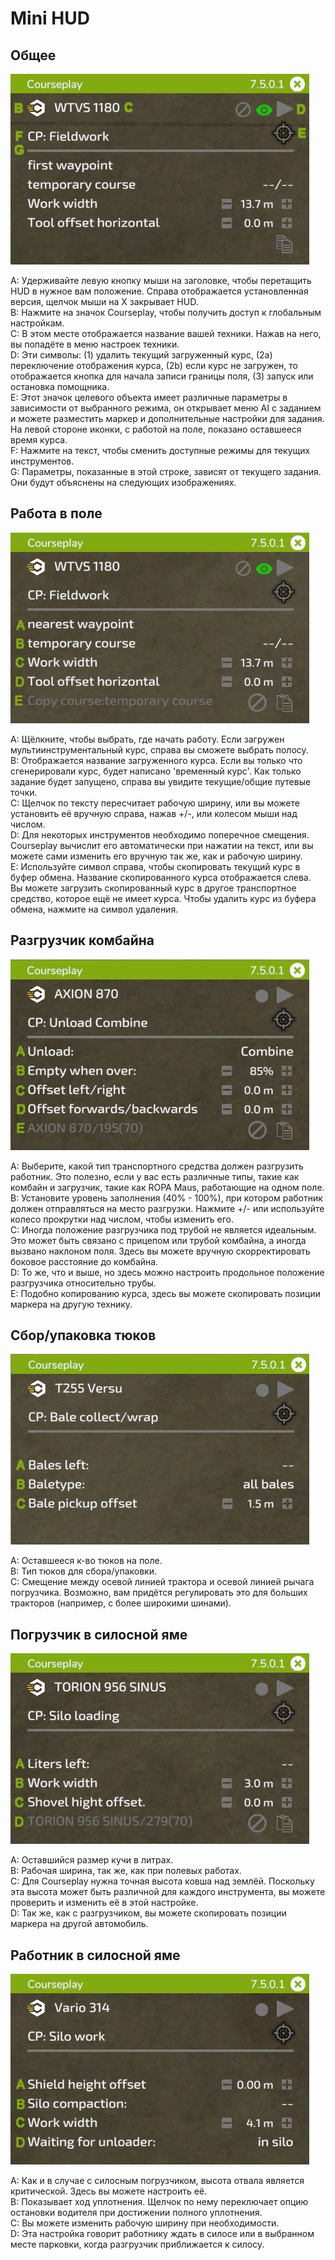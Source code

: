 # Mini HUD
## Общее
![Image](../assets/images/minihudhelp_general_0_0_478_305.png)
  
A: Удерживайте левую кнопку мыши на заголовке, чтобы перетащить HUD в нужное вам положение. Справа отображается установленная версия, щелчок мыши на Х закрывает HUD.  
B: Нажмите на значок Courseplay, чтобы получить доступ к глобальным настройкам.  
C: В этом месте отображается название вашей техники. Нажав на него, вы попадёте в меню настроек техники.  
D: Эти символы: (1) удалить текущий загруженный курс, (2a) переключение отображения курса, (2b) если курс не загружен, то отображается кнопка для начала записи границы поля, (3) запуск или остановка помощника.  
E: Этот значок целевого объекта имеет различные параметры в зависимости от выбранного режима, он открывает меню AI с заданием и можете разместить маркер и дополнительные настройки для задания. На левой стороне иконки, с работой на поле, показано оставшееся время курса.  
F: Нажмите на текст, чтобы сменить доступные режимы для текущих инструментов.  
G: Параметры, показанные в этой строке, зависят от текущего задания. Они будут объяснены на следующих изображениях.  

## Работа в поле
![Image](../assets/images/minihudhelp_fieldwork_0_0_478_305.png)
  
A: Щёлкните, чтобы выбрать, где начать работу. Если загружен мультиинструментальный курс, справа вы сможете выбрать полосу.  
B: Отображается название загруженного курса. Если вы только что сгенерировали курс, будет написано 'временный курс'. Как только задание будет запущено, справа вы увидите текущие/общие путевые точки.  
C: Щелчок по тексту пересчитает рабочую ширину, или вы можете установить её вручную справа, нажав +/-, или колесом мыши над числом.  
D: Для некоторых инструментов необходимо поперечное смещения. Courseplay вычислит его автоматически при нажатии на текст, или вы можете сами изменить его вручную так же, как и рабочую ширину.  
E: Используйте символ справа, чтобы скопировать текущий курс в буфер обмена. Название скопированного курса отображается слева. Вы можете загрузить скопированный курс в другое транспортное средство, которое ещё не имеет курса. Чтобы удалить курс из буфера обмена, нажмите на символ удаления.  

## Разгрузчик комбайна
![Image](../assets/images/minihudhelp_combineunload_0_0_478_305.png)
  
A: Выберите, какой тип транспортного средства должен разгрузить работник. Это полезно, если у вас есть различные типы, такие как комбайн и загрузчик, такие как ROPA Maus, работающие на одном поле.  
B: Установите уровень заполнения (40% - 100%), при котором работник должен отправляться на место разгрузки. Нажмите +/- или используйте колесо прокрутки над числом, чтобы изменить его.  
C: Иногда положение разгрузчика под трубой не является идеальным. Это может быть связано с прицепом или трубой комбайна, а иногда вызвано наклоном поля. Здесь вы можете вручную скорректировать боковое расстояние до комбайна.  
D: То же, что и выше, но здесь можно настроить продольное положение разгрузчика относительно трубы.  
E: Подобно копированию курса, здесь вы можете скопировать позиции маркера на другую технику.  

## Сбор/упаковка тюков
![Image](../assets/images/minihudhelp_balecollect_0_0_478_305.png)
  
A: Оставшееся к-во тюков на поле.  
B: Тип тюков для сбора/упаковки.  
C: Смещение между осевой линией трактора и осевой линией рычага погрузчика. Возможно, вам придётся регулировать это для больших тракторов (например, с более широкими шинами).  

## Погрузчик в силосной яме
![Image](../assets/images/minihudhelp_siloloader_0_0_478_305.png)
  
A: Оставшийся размер кучи в литрах.  
B: Рабочая ширина, так же, как при полевых работах.  
C: Для Courseplay нужна точная высота ковша над землёй. Поскольку эта высота может быть различной для каждого инструмента, вы можете проверить и изменить её в этой настройке.  
D: Так же, как с разгрузчиком, вы можете скопировать позиции маркера на другой автомобиль.  

## Работник в силосной яме
![Image](../assets/images/minihudhelp_siloworker_0_0_478_305.png)
  
A: Как и в случае с силосным погрузчиком, высота отвала является критической. Здесь вы можете настроить её.  
B: Показывает ход уплотнения. Щелчок по нему переключает опцию остановки водителя при достижении полного уплотнения.  
C: Вы можете изменить рабочую ширину при необходимости.  
D: Эта настройка говорит работнику ждать в силосе или в выбранном месте парковки, когда разгрузчик приближается к силосу.  
